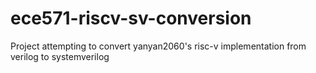 # ece571-riscv-sv-conversion
Project attempting to convert  yanyan2060's risc-v implementation from verilog to systemverilog
